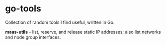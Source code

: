 # go-tools
Collection of random tools I find useful, written in Go.

**maas-utils** - list, reserve, and release static IP addresses; also list networks and node group interfaces.
